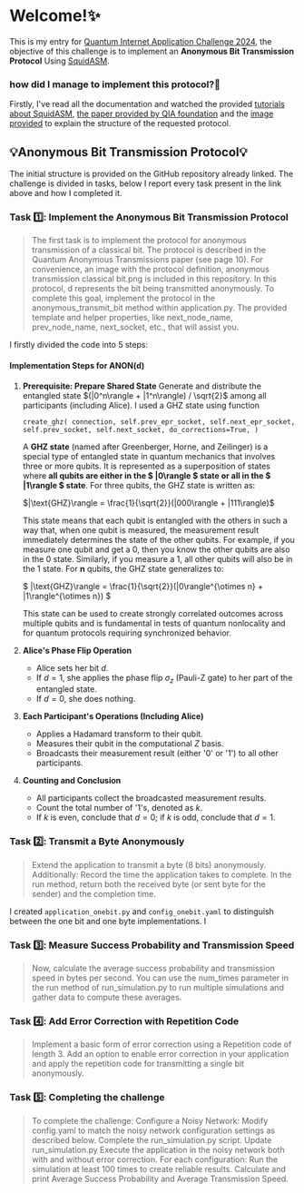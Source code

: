 # Welcome!✨
This is my entry for [Quantum Internet Application Challenge 2024](https://github.com/QuTech-Delft/QIA-foundation-challenge-2024/?tab=readme-ov-file), the objective of this challenge is to implement an **Anonymous Bit Transmission Protocol** Using [SquidASM](https://squidasm.readthedocs.io/en/latest/installation.html). 
### how did I manage to implement this protocol?🧐
Firstly, I've read all the documentation and watched the provided [tutorials about SquidASM](https://www.youtube.com/watch?v=LwDG3ecU24s&list=PL5jmbd6SJYnMW3p28I5CUBK8kC6b9wHjs&index=3), [the paper provided by QIA foundation](https://arxiv.org/pdf/quant-ph/0409201) and the [image provided](https://github.com/mariacaterinadaloia/QIA_foundation_challenge_DAloia/blob/main/code/anonymous%20transmission%20classical%20bit.png) to explain the structure of the requested protocol. 
## 💡Anonymous Bit Transmission Protocol💡
The initial structure is provided on the GitHub repository already linked. The challenge is divided in tasks, below I report every task present in the link above and how I completed it.
### Task 1️⃣: Implement the Anonymous Bit Transmission Protocol
> The first task is to implement the protocol for anonymous transmission of a classical bit. The protocol is described in the Quantum Anonymous Transmissions paper (see page 10).
> For convenience, an image with the protocol definition, anonymous transmission classical bit.png is included in this repository. In this protocol, d represents the bit being transmitted anonymously.
> To complete this goal, implement the protocol in the anonymous_transmit_bit method within application.py. The provided template and helper properties, like next_node_name, prev_node_name, next_socket, etc., that will assist you.

I firstly divided the code into 5 steps:

#### **Implementation Steps for ANON(d)**

1. **Prerequisite: Prepare Shared State**
   Generate and distribute the entangled state $(|0^n\rangle + |1^n\rangle) / \sqrt{2}$ among all participants (including Alice).
   I used a GHZ state using function 

   `create_ghz(
            connection,
            self.prev_epr_socket,
            self.next_epr_socket,
            self.prev_socket,
            self.next_socket,
            do_corrections=True,
        )`
   

   A **GHZ state** (named after Greenberger, Horne, and Zeilinger) is a special type of entangled state in quantum mechanics that involves three or more qubits. It is represented as a superposition of states where **all qubits are either in the $ |0\rangle $ state or all in the $ |1\rangle $ state**.
   For three qubits, the GHZ state is written as:

   
   $|\text{GHZ}\rangle = \frac{1}{\sqrt{2}}(|000\rangle + |111\rangle)$
   

   This state means that each qubit is entangled with the others in such a way that, when one qubit is measured, the measurement result immediately determines the state of the other qubits. For example, if you measure one qubit and get a 0, then you know the other qubits are also in the 0 state. Similarly, if you measure a 1, all other qubits will also be in the 1 state.
   For **n** qubits, the GHZ state generalizes to:

   $ |\text{GHZ}\rangle = \frac{1}{\sqrt{2}}(|0\rangle^{\otimes n} + |1\rangle^{\otimes n}) $

   This state can be used to create strongly correlated outcomes across multiple qubits and is fundamental in tests of quantum nonlocality and for quantum protocols requiring synchronized behavior.

2. **Alice's Phase Flip Operation**
   - Alice sets her bit $d$.
   - If $d = 1$, she applies the phase flip $\sigma_z$ (Pauli-Z gate) to her part of the entangled state.
   - If $d = 0$, she does nothing.

3. **Each Participant's Operations (Including Alice)**
     - Applies a Hadamard transform to their qubit.
     - Measures their qubit in the computational $Z$ basis.
     - Broadcasts their measurement result (either '0' or '1') to all other participants.

4. **Counting and Conclusion**
   - All participants collect the broadcasted measurement results.
   - Count the total number of '1's, denoted as $k$.
   - If $k$ is even, conclude that $d = 0$; if $k$ is odd, conclude that $d = 1$.
### Task 2️⃣: Transmit a Byte Anonymously
> Extend the application to transmit a byte (8 bits) anonymously. Additionally:
> Record the time the application takes to complete.
> In the run method, return both the received byte (or sent byte for the sender) and the completion time.

I created `application_onebit.py` and  `config_onebit.yaml` to distinguish between the one bit and one byte implementations.
I 
### Task 3️⃣: Measure Success Probability and Transmission Speed
> Now, calculate the average success probability and transmission speed in bytes per second.
> You can use the num_times parameter in the run method of run_simulation.py to run multiple simulations and gather data to compute these averages.

### Task 4️⃣: Add Error Correction with Repetition Code
> Implement a basic form of error correction using a Repetition code of length 3. Add an option to enable error correction in your application and apply the repetition code for transmitting a single bit anonymously.
### Task 5️⃣: Completing the challenge
> To complete the challenge:
> Configure a Noisy Network:
>   Modify config.yaml to match the noisy network configuration settings as described below.
>   Complete the run_simulation.py script.
> Update run_simulation.py
> Execute the application in the noisy network both with and without error correction.
> For each configuration:
>   Run the simulation at least 100 times to create reliable results.
>   Calculate and print Average Success Probability and Average Transmission Speed.



